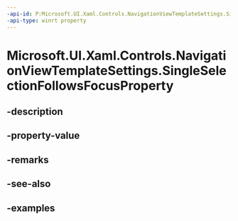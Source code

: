 ```yaml
---
-api-id: P:Microsoft.UI.Xaml.Controls.NavigationViewTemplateSettings.SingleSelectionFollowsFocusProperty
-api-type: winrt property
---
```


<!-- Property syntax.
public DependencyProperty SingleSelectionFollowsFocusProperty { get; }
-->

# Microsoft.UI.Xaml.Controls.NavigationViewTemplateSettings.SingleSelectionFollowsFocusProperty

## -description

## -property-value

## -remarks

## -see-also

## -examples

